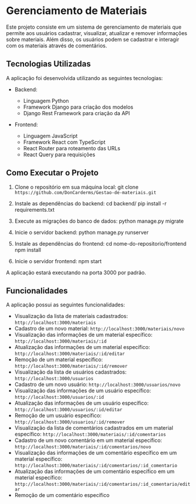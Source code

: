 # Gerenciamento de Materiais

Este projeto consiste em um sistema de gerenciamento de materiais que permite aos usuários cadastrar, visualizar, atualizar e remover informações sobre materiais. Além disso, os usuários podem se cadastrar e interagir com os materiais através de comentários.

## Tecnologias Utilizadas

A aplicação foi desenvolvida utilizando as seguintes tecnologias:

- Backend:

  - Linguagem Python
  - Framework Django para criação dos modelos
  - Django Rest Framework para criação da API

- Frontend:
  - Linguagem JavaScript
  - Framework React com TypeScript
  - React Router para roteamento das URLs
  - React Query para requisições

## Como Executar o Projeto

1. Clone o repositório em sua máquina local:
   git clone `https://github.com/DonCarderms/Gestao-de-materiais.git`

2. Instale as dependências do backend:
   cd backend/
   pip install -r requirements.txt

3. Execute as migrações do banco de dados:
   python manage.py migrate

4. Inicie o servidor backend:
   python manage.py runserver

5. Instale as dependências do frontend:
   cd nome-do-repositorio/frontend
   npm install

6. Inicie o servidor frontend:
   npm start

A aplicação estará executando na porta 3000 por padrão.

## Funcionalidades

A aplicação possui as seguintes funcionalidades:

- Visualização da lista de materiais cadastrados: `http://localhost:3000/materiais`
- Cadastro de um novo material: `http://localhost:3000/materiais/novo`
- Visualização das informações de um material específico: `http://localhost:3000/materiais/:id`
- Atualização das informações de um material específico: `http://localhost:3000/materiais/:id/editar`
- Remoção de um material específico: `http://localhost:3000/materiais/:id/remover`
- Visualização da lista de usuários cadastrados: `http://localhost:3000/usuarios`
- Cadastro de um novo usuário: `http://localhost:3000/usuarios/novo`
- Visualização das informações de um usuário específico: `http://localhost:3000/usuarios/:id`
- Atualização das informações de um usuário específico: `http://localhost:3000/usuarios/:id/editar`
- Remoção de um usuário específico: `http://localhost:3000/usuarios/:id/remover`
- Visualização da lista de comentários cadastrados em um material específico: `http://localhost:3000/materiais/:id/comentarios`
- Cadastro de um novo comentário em um material específico: `http://localhost:3000/materiais/:id/comentarios/novo`
- Visualização das informações de um comentário específico em um material específico: `http://localhost:3000/materiais/:id/comentarios/:id_comentario`
- Atualização das informações de um comentário específico em um material específico: `http://localhost:3000/materiais/:id/comentarios/:id_comentario/editar`
- Remoção de um comentário específico
